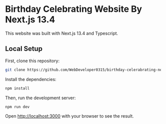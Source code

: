 # **Birthday Celebrating Website By Next.js 13.4**

This website was built with Next.js 13.4 and Typescript.

## Local Setup

First, clone this repository:

```bash
git clone https://github.com/WebDeveloper0315/birthday-celerabrating-nextjs-13
```

Install the dependencies:

```bash
npm install
```

Then, run the development server:

```bash
npm run dev
```

Open [http://localhost:3000](http://localhost:3000) with your browser to see the result.

